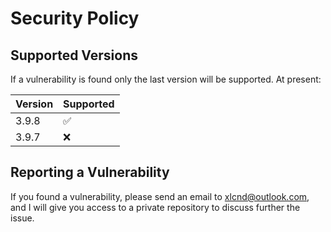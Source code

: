 # Security Policy

## Supported Versions

If a vulnerability is found only the last version will be supported. At present:

| Version | Supported          |
| ------- | ------------------ |
| 3.9.8   | :white_check_mark: |
| 3.9.7   | :x:                |


## Reporting a Vulnerability

If you found a vulnerability, please send an email to xlcnd@outlook.com, and I will give you access 
to a private repository to discuss further the issue.
